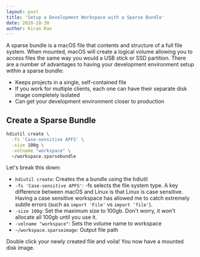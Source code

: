 ```yaml
---
layout: post
title: 'Setup a Development Workspace with a Sparse Bundle'
date: 2020-10-30
author: Kiran Rao
---
```


A sparse bundle is a macOS file that contents and structure of a full file system. When mounted, macOS will create a logical volume allowing you to access files the same way you would a USB stick or SSD partition. There are a number of advantages to having your development environment setup within a sparse bundle:

- Keeps projects in a single, self-contained file
- If you work for multiple clients, each one can have their separate disk image completely isolated
- Can get your development environment closer to production

## Create a Sparse Bundle

```sh
hdiutil create \
  -fs 'Case-sensitive APFS' \
  -size 100g \
  -volname "workspace" \
  ~/workspace.sparsebundle
```

Let's break this down:

- `hdiutil create`: Creates the a bundle using the hdiutil
- `-fs 'Case-sensitive APFS'`: -fs selects the file system type. A key difference between macOS and Linux is that Linux is case sensitive. Having a case sensitive workspace has allowed me to catch extremely subtle errors (such as `import 'File'` vs `import 'file'`).
- `-size 100g`: Set the maximum size to 100gb. Don't worry, it won't allocate all 100gb until you use it.
- `-volname "workspace"`: Sets the volume name to workspace
- `~/workspace.sparseimage`: Output file path

Double click your newly created file and voila! You now have a mounted disk image.
